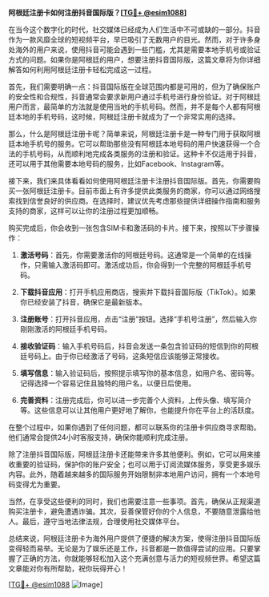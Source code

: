 **阿根廷注册卡如何注册抖音国际版？[[TG💪+ @esim1088](https://t.me/s/esim1088)]**

在当今这个数字化的时代，社交媒体已经成为人们生活中不可或缺的一部分。抖音作为一款风靡全球的短视频平台，早已吸引了无数用户的目光。然而，对于许多身处海外的用户来说，使用抖音可能会遇到一些门槛，尤其是需要本地手机号或验证方式的问题。如果你是阿根廷的用户，想要注册抖音国际版，这篇文章将为你详细解答如何利用阿根廷注册卡轻松完成这一过程。

首先，我们需要明确一点：抖音国际版在全球范围内都是可用的，但为了确保账户的安全性和合规性，抖音通常会要求新用户通过手机号进行身份验证。对于阿根廷用户而言，最简单的方法就是使用当地的手机号码。然而，并不是每个人都有阿根廷本地的手机号码，这时候，阿根廷注册卡就成为了一个非常实用的选择。

那么，什么是阿根廷注册卡呢？简单来说，阿根廷注册卡是一种专门用于获取阿根廷本地手机号的服务。它可以帮助那些没有阿根廷本地号码的用户快速获得一个合法的手机号码，从而顺利地完成各类服务的注册和验证。这种卡不仅适用于抖音，还可以用于其他需要本地号码的服务，比如Facebook、Instagram等。

接下来，我们来具体看看如何使用阿根廷注册卡注册抖音国际版。首先，你需要购买一张阿根廷注册卡。目前市面上有许多提供此类服务的商家，你可以通过网络搜索找到信誉良好的供应商。在选择时，建议优先考虑那些提供详细操作指南和服务支持的商家，这样可以让你的注册过程更加顺畅。

购买完成后，你会收到一张包含SIM卡和激活码的卡片。接下来，按照以下步骤操作：

1. **激活号码**：首先，你需要激活你的阿根廷号码。这通常是一个简单的在线操作，只需输入激活码即可。激活成功后，你会得到一个完整的阿根廷手机号码。

2. **下载抖音应用**：打开手机应用商店，搜索并下载抖音国际版（TikTok）。如果你已经安装了抖音，确保它是最新版本。

3. **注册账号**：打开抖音应用，点击“注册”按钮。选择“手机号注册”，然后输入你刚刚激活的阿根廷手机号码。

4. **接收验证码**：输入手机号码后，抖音会发送一条包含验证码的短信到你的阿根廷号码上。由于你已经激活了号码，这条短信应该能够正常接收。

5. **填写信息**：输入验证码后，按照提示填写你的基本信息，如用户名、密码等。记得选择一个容易记住且独特的用户名，以便日后使用。

6. **完善资料**：注册完成后，你可以进一步完善个人资料，上传头像、填写简介等。这些信息可以让其他用户更好地了解你，也能提升你在平台上的活跃度。

在整个过程中，如果你遇到了任何问题，都可以联系你的注册卡供应商寻求帮助。他们通常会提供24小时客服支持，确保你能顺利完成注册。

除了注册抖音国际版，阿根廷注册卡还能带来许多其他便利。例如，它可以用来接收重要的验证码，保护你的账户安全；也可以用于订阅流媒体服务，享受更多娱乐内容。此外，随着越来越多的国际服务开始限制非本地用户访问，拥有一个本地号码变得尤为重要。

当然，在享受这些便利的同时，我们也需要注意一些事项。首先，确保从正规渠道购买注册卡，避免遭遇诈骗。其次，妥善保管好你的个人信息，不要随意泄露给他人。最后，遵守当地法律法规，合理使用社交媒体平台。

总结来说，阿根廷注册卡为海外用户提供了便捷的解决方案，使得注册抖音国际版变得轻而易举。无论是为了娱乐还是工作，抖音都是一款值得尝试的应用。只要掌握了正确的方法，你就能够轻松加入这个充满创意与活力的短视频世界。希望这篇文章能对你有所帮助，祝你玩得开心！

[[TG💪+ @esim1088](https://t.me/s/esim1088) ![Image](https://i.postimg.cc/4NQfJmqS/Snipaste-2025-05-13-00-14-12.png)]